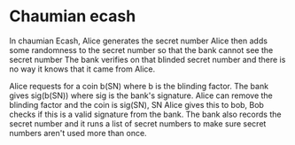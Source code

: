 # Chaumian ecash
In chaumian Ecash, Alice generates the secret number
Alice then adds some randomness to the secret number so that the bank cannot see the secret number
The bank verifies on that blinded secret number and there is no way it knows that it came from Alice.

Alice requests for a coin b(SN) where b is the blinding factor.
The bank gives sig(b(SN)) where sig is the bank's signature.
Alice can remove the blinding factor and the coin is sig(SN), SN 
Alice gives this to bob, Bob checks if this is a valid signature from the bank. The bank also records the secret number and it runs a list of secret numbers to make sure secret numbers aren't used more than once.